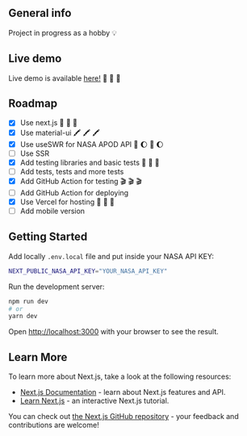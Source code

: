 ## General info

Project in progress as a hobby :bulb:

## Live demo

Live demo is available [here!](https://apod-mu.vercel.app/) :tada: :tada: :tada:

<!-- ROADMAP -->

## Roadmap

-   [x] Use next.js :rocket: :rocket: :rocket:
-   [x] Use material-ui :crayon: :crayon: :crayon:
-   [x] Use useSWR for NASA APOD API :satellite: :moon: :satellite: :moon:
-   [ ] Use SSR
-   [x] Add testing libraries and basic tests :test_tube: :test_tube: :test_tube:
-   [ ] Add tests, tests and more tests
-   [x] Add GitHub Action for testing :clapper: :clapper: :clapper:
-   [ ] Add GitHub Action for deploying
-   [x] Use Vercel for hosting :checkered_flag: :checkered_flag: :checkered_flag:
-   [ ] Add mobile version

## Getting Started

Add locally `.env.local` file and put inside your NASA API KEY:

```bash
NEXT_PUBLIC_NASA_API_KEY="YOUR_NASA_API_KEY"
```

Run the development server:

```bash
npm run dev
# or
yarn dev
```

Open [http://localhost:3000](http://localhost:3000) with your browser to see the result.

## Learn More

To learn more about Next.js, take a look at the following resources:

-   [Next.js Documentation](https://nextjs.org/docs) - learn about Next.js features and API.
-   [Learn Next.js](https://nextjs.org/learn) - an interactive Next.js tutorial.

You can check out [the Next.js GitHub repository](https://github.com/vercel/next.js/) - your feedback and contributions are welcome!
